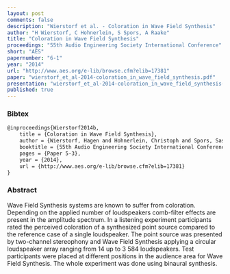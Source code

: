 ```yaml
---
layout: post
comments: false
description: "Wierstorf et al. - Coloration in Wave Field Synthesis"
author: "H Wierstorf, C Hohnerlein, S Spors, A Raake"
title: "Coloration in Wave Field Synthesis"
proceedings: "55th Audio Engineering Society International Conference"
short: "AES"
papernumber: "6-1"
year: "2014"
url: "http://www.aes.org/e-lib/browse.cfm?elib=17381"
paper: "wierstorf_et_al-2014-coloration_in_wave_field_synthesis.pdf"
presentation: "wierstorf_et_al-2014-coloration_in_wave_field_synthesis-presentation.pdf"
published: true
---
```


### Bibtex

```latex
@inproceedings{Wierstorf2014b,
  	title = {Coloration in Wave Field Synthesis},
    author = {Wierstorf, Hagen and Hohnerlein, Christoph and Spors, Sascha and Raake, Alexander},
    booktitle = {55th Audio Engineering Society International Conference},
    pages = {Paper 5-3},
    year = {2014},
    url = {http://www.aes.org/e-lib/browse.cfm?elib=17381}
}
```

### Abstract

Wave Field Synthesis systems are known to suffer from coloration. Depending on
the applied number of loudspeakers comb-filter effects are present in the
amplitude spectrum. In a listening experiment participants rated the perceived
coloration of a synthesized point source compared to the reference case of a
single loudspeaker. The point source was presented by two-channel stereophony
and Wave Field Synthesis applying a circular loudspeaker array ranging from 14
up to 3 584 loudspeakers. Test participants were placed at different positions
in the audience area for Wave Field Synthesis. The whole experiment was done
using binaural synthesis.
